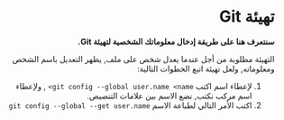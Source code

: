 <div  dir="rtl">

# تهيئة Git

**سنتعرف هنا على طريقة إدخال معلوماتك الشخصية لتهيئة Git.**

 التهيئة مطلوبة من أجل عندما يعدل شخص على ملف, يظهر التعديل باسم الشخص ومعلوماته, ولعل تهيئة اتبع الخطوات التالية:

1. لإعطاء اسم اكتب `git config --global user.name <name>` , ولإعطاء اسم مركب نكتب, نضع الاسم بين علامات التنصيص.
2. اكتب الأمر التالي لطباعة الاسم `git config --global --get user.name`


 </div>